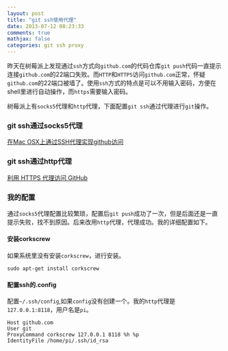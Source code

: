 ```yaml
---
layout: post
title: "git ssh使用代理"
date: 2013-07-12 08:23:33
comments: true
mathjax: false
categories: git ssh proxy
---
```

昨天在树莓派上发现通过`ssh`方式向`github.com`的代码仓库`git push`代码一直提示连接`github.com`的22端口失败。而`HTTP`和`HTTPS`访问`github.com`正常，怀疑`github.com`的22端口被墙了。使用`ssh`方式的特点是可以不用输入密码，方便在shell里进行自动操作，而`https`需要输入密码。

树莓派上有`socks5`代理和`http`代理，下面配置`git ssh`通过代理进行`git`操作。

<!--more-->

### git ssh通过socks5代理
[在Mac OSX上通过SSH代理实现github访问](http://chunyemen.org/archives/813)

### git ssh通过http代理
[利用 HTTPS 代理访问 GitHub](http://blog.yxwang.me/2010/05/git-through-https-proxy/)

### 我的配置
通过`socks5`代理配置比较繁琐，配置后`git push`成功了一次，但是后面还是一直提示失败，找不到原因。后来改用`http`代理，代理成功。我的详细配置如下。

#### 安装corkscrew
如果系统里没有安装`corkscrew`，进行安装。

~~~
sudo apt-get install corkscrew
~~~

#### 配置ssh的.config
配置`~/.ssh/config`,如果`config`没有创建一个。我的`http`代理是`127.0.0.1:8118`，用户名是`pi`。

~~~
Host github.com
User git
ProxyCommand corkscrew 127.0.0.1 8118 %h %p
IdentityFile /home/pi/.ssh/id_rsa
~~~

